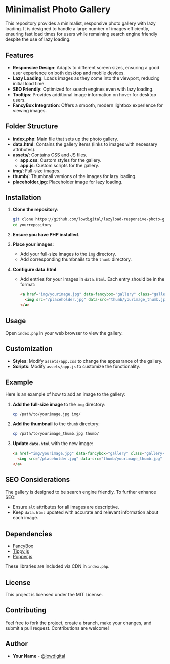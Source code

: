 
# Minimalist Photo Gallery

This repository provides a minimalist, responsive photo gallery with lazy loading. It is designed to handle a large number of images efficiently, ensuring fast load times for users while remaining search engine friendly despite the use of lazy loading.

## Features

- **Responsive Design**: Adapts to different screen sizes, ensuring a good user experience on both desktop and mobile devices.
- **Lazy Loading**: Loads images as they come into the viewport, reducing initial load time.
- **SEO Friendly**: Optimized for search engines even with lazy loading.
- **Tooltips**: Provides additional image information on hover for desktop users.
- **FancyBox Integration**: Offers a smooth, modern lightbox experience for viewing images.

## Folder Structure

- **index.php**: Main file that sets up the photo gallery.
- **data.html**: Contains the gallery items (links to images with necessary attributes).
- **assets/**: Contains CSS and JS files.
  - **app.css**: Custom styles for the gallery.
  - **app.js**: Custom scripts for the gallery.
- **img/**: Full-size images.
- **thumb/**: Thumbnail versions of the images for lazy loading.
- **placeholder.jpg**: Placeholder image for lazy loading.

## Installation

1. **Clone the repository**:
   ```sh
   git clone https://github.com/lowdigital/lazyload-responsive-photo-gallery.git
   cd yourrepository
   ```

2. **Ensure you have PHP installed**.

3. **Place your images**:
   - Add your full-size images to the `img` directory.
   - Add corresponding thumbnails to the `thumb` directory.

4. **Configure data.html**:
   - Add entries for your images in `data.html`. Each entry should be in the format:
     ```html
     <a href="img/yourimage.jpg" data-fancybox="gallery" class="gallery-item">
       <img src="/placeholder.jpg" data-src="thumb/yourimage_thumb.jpg" alt="Your image description">
     </a>
     ```

## Usage

Open `index.php` in your web browser to view the gallery.

## Customization

- **Styles**: Modify `assets/app.css` to change the appearance of the gallery.
- **Scripts**: Modify `assets/app.js` to customize the functionality.

## Example

Here is an example of how to add an image to the gallery:

1. **Add the full-size image** to the `img` directory:
   ```sh
   cp /path/to/yourimage.jpg img/
   ```

2. **Add the thumbnail** to the `thumb` directory:
   ```sh
   cp /path/to/yourimage_thumb.jpg thumb/
   ```

3. **Update `data.html`** with the new image:
   ```html
   <a href="img/yourimage.jpg" data-fancybox="gallery" class="gallery-item">
     <img src="/placeholder.jpg" data-src="thumb/yourimage_thumb.jpg" alt="Description of your image">
   </a>
   ```

## SEO Considerations

The gallery is designed to be search engine friendly. To further enhance SEO:

- Ensure `alt` attributes for all images are descriptive.
- Keep `data.html` updated with accurate and relevant information about each image.

## Dependencies

- [FancyBox](https://fancyapps.com/fancybox/4/)
- [Tippy.js](https://atomiks.github.io/tippyjs/)
- [Popper.js](https://popper.js.org/)

These libraries are included via CDN in `index.php`.

## License

This project is licensed under the MIT License.

## Contributing

Feel free to fork the project, create a branch, make your changes, and submit a pull request. Contributions are welcome!

## Author

- **Your Name** - [@lowdigital](https://t.me/low_digital)

